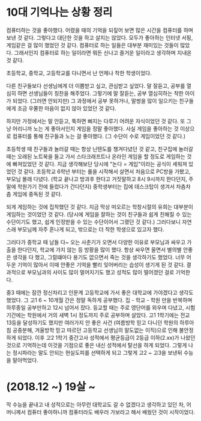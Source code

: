 # 10대 기억나는 상황 정리
컴퓨터하는 것을 좋아했다. 어렸을 때의 기억을 되짚어 보면 많은 시간을 컴퓨터를 하며 보낸 것 같다.
그렇다고 대단한 것을 하고 살지는 않았다. 모두가 좋아하는 인터넷 서핑, 게임같은 걸 많이 했었던 것 같다. 
컴퓨터로 하는 일들은 대부분 재미있는 것들이 많았다. 그래서인지 컴퓨터로 하는 일이라면 뭐든 신나고 즐거운 일이라고 생각하며 지내온 것 같다.

초등학교, 중학교, 고등학교를 다니면서 난 언제나 착한 학생이었다. 
<!-- 부모님께서 칭찬에 생각보다 많이 인색한 편이셨고, (사실 정확하게 어땟는지는 기억이 잘 나지 않는다) -->
<!-- 지금와서 생각해보면 난 그냥 칭찬에 많이 목마른 어린 아이였던 것 같다. -->
다른 친구들보다 선생님에게 더 이쁨받고 싶고, 관심받고 싶었다.
말 잘듣고, 공부를 열심히 하면 선생님들이 칭찬을 해주었다. 그렇기에 말 잘듣는, 공부 열심히하는 착한 아이가 되었다.
(그러면 안되지만) 그 과정에서 공부 못하거나, 말썽을 많이 일으키는 친구들에게 조금 우쭐한 마음이 없지 않아 있었던 것 같다.

하지만 가정에서는 말 안듣고, 툭하면 삐지는 다루기 어려운 자식이었던 것 같다.
또 그냥 어리니까 노는 게 좋아서인지 게임을 정말 좋아했다.
사실 게임을 좋아하는 것 이상으로 컴퓨터를 통해 친구들과 노는 걸 좋아했다. (그 수단이 수로 게임이었던 것 같다.)

초등학생 때 친구들과 놀러갈 때는 항상 닌텐도를 챙겨다녔던 것 같고, 
친구집에 놀러갈 때는 오래된 노트북을 들고 가서 스타크래프트나 온라인 게임을 할 정도로 게임하는 것에 빠져있었던 것 같다.
지금 생각해보단 당시에 "논다 = 게임"이라는 공식이 세워져 있었던 것 같다.
초등학교 6학년 부터는 롤을 시작해서 살면서 처음으로 PC방을 가봤고, 부모님 몰래 다녔다. 
(학교 끝나고 방과후 한다고 거짓말하고 8시 9시까지 한다던지, 주말에 학원가기 전에 들렀다가 간다던지)
중학생부터는 집에 데스크탑이 생겨서 차츰차츰 게임에 중독된 것 같다.

되게 게임하는 것에 집착했던 것 같다. 지금 막상 떠오르는 학창시절의 유희는 대부분이 게임하는 것이었던 것 같다.
(당시에 게임을 잘하는 것이 친구들과 쉽게 친해질 수 있는 수단이기도 했고, 쉽게 인정받을 수 있는 수단이어서 그랬던 것 같다.)
그러다보니 자연스래 부모님께 자주 혼나게 되고, 밖으로는 더 착한 학생으로 있고자 했다.

그러다가 중학교 때 남들 다~ 오는 사춘기가 오면서 다양한 이유로 부모님과 싸우고 가출을 한다던지, 학교에 가지 않는 등 방황을 많이 했다.
항상 싸우면 울면서 별의별 안좋은 생각을 다 했고, 그럴떄마다 용기도 없으면서 죽는 것을 생각하기도 했었다.
너무 어두운 기억이 많아서 이때 안좋은 기억을 빨리 잊어버리는 습성이 생기게 된 것 같다.
결과적으로 부모님과의 사이도 많이 멀어지기도 했고 성적도 많이 떨어졌던 걸로 기억한다. 

중3 때에는 잠깐 정신차리고 인문계 고등학교에 가서 좋은 대학교에 가야겠다고 생각도 했었다.
그 고1 6 ~ 10개월 간은 정말 독하게 공부했다. 집 - 학교 - 학원 만을 반복하며 하루종일 공부만하고 12시 넘어서 잤다.
등교할 때는 주로 영단어를 외우며 다녔고, 시험기간에는 학원에서 거의 새벽 1시 정도까지 주로 공부하며 살았다.
고1 1학기에는 전교 13등을 달성하기도 했지만 여러가지 안 좋은 사건
(여름방학 믿고 다니던 학원의 하루아침 공중분해, 겨울방학 믿고 따르던 고등학교 선생님의 말도없는 이직)으로 인해 불안정하게 되었다.
이후 고2 1학기 중간고사 성적에서 평균등급이 2등급 이하(2.xx)가 나왔던 것으로 기억하는데 이것을 기점으로 좋은 내신 성적에서 탈선을 하게 되었다.
그렇게 나는 정시파라는 말도 안되는 현실도피를 선택하게 되고 그렇게 고2 ~ 고3을 보낸뒤 수능을 말아먹었다.

# (2018.12 ~) 19살 ~
막 수능을 끝내고 내 성적으로는 아무런 대학교도 갈 수 없겠다고 생각하고 있던 차, 
어머니께서 컴퓨터 좋아하니까 컴퓨터라도 배우러 가보라고 해서 배웠던 것이 시작이었다.
